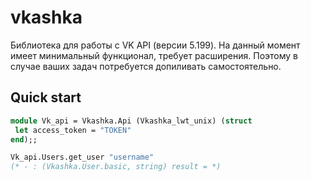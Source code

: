 # vkashka

Библиотека для работы с VK API (версии 5.199). На данный момент имеет минимальный функционал, требует расширения. 
Поэтому в случае ваших задач потребуется допиливать самостоятельно.  

## Quick start

```ocaml
module Vk_api = Vkashka.Api (Vkashka_lwt_unix) (struct
 let access_token = "TOKEN"  
end);;

Vk_api.Users.get_user "username"
(* - : (Vkashka.User.basic, string) result = *)
```
